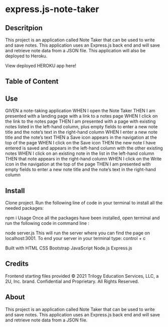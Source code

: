 # express.js-note-taker


## Descritpion
This project is an application called Note Taker that can be used to write and save notes. This application uses an Express.js back end and will save and retrieve note data from a JSON file. This application will also be deployed to Heroku.

View deployed HEROKU app here!

## Table of Content






## Use

GIVEN a note-taking application
WHEN I open the Note Taker
THEN I am presented with a landing page with a link to a notes page
WHEN I click on the link to the notes page
THEN I am presented with a page with existing notes listed in the left-hand column, plus empty fields to enter a new note title and the note’s text in the right-hand column
WHEN I enter a new note title and the note’s text
THEN a Save icon appears in the navigation at the top of the page
WHEN I click on the Save icon
THEN the new note I have entered is saved and appears in the left-hand column with the other existing notes
WHEN I click on an existing note in the list in the left-hand column
THEN that note appears in the right-hand column
WHEN I click on the Write icon in the navigation at the top of the page
THEN I am presented with empty fields to enter a new note title and the note’s text in the right-hand column




## Install
Clone project. Run the following line of code in your terminal to install all the needed packages:

npm i
Usage
Once all the packages have been installed, open terminal and run the following code in command line :

node server.js
This will run the server where you can find the page on localhost:3001. To end your server in your terminal type: control + c

Built with
HTML
CSS
Bootstrap
JavaScript
Node.js
Express.js


## Credits
Frontend starting files provided © 2021 Trilogy Education Services, LLC, a 2U, Inc. brand. Confidential and Proprietary. All Rights Reserved.

## About
This project is an application called Note Taker that can be used to write and save notes. This application uses an Express.js back end and will save and retrieve note data from a JSON file.

